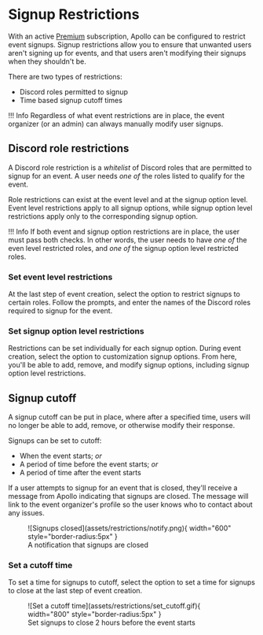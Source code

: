 # Signup Restrictions

With an active [Premium](https://apollo.fyi/premium) subscription, Apollo can
be configured to restrict event signups. Signup restrictions allow you to
ensure that unwanted users aren't signing up for events, and that users aren't
modifying their signups when they shouldn't be.

There are two types of restrictions:

- Discord roles permitted to signup
- Time based signup cutoff times

!!! Info
    Regardless of what event restrictions are in place, the event organizer
    (or an admin) can always manually modify user signups.

## Discord role restrictions

A Discord role restriction is a _whitelist_ of Discord roles that are permitted
to signup for an event. A user needs _one of_ the roles listed to qualify for
the event.

Role restrictions can exist at the event level and at the signup option level.
Event level restrictions apply to all signup options, while signup option level
restrictions apply only to the corresponding signup option.

!!! Info
    If both event and signup option restrictions are in place, the user must
    pass both checks. In other words, the user needs to have _one of_ the
    even level restricted roles, and _one of_ the signup option level
    restricted roles.

### Set event level restrictions

At the last step of event creation, select the option to restrict signups to
certain roles. Follow the prompts, and enter the names of the Discord roles
required to signup for the event.

### Set signup option level restrictions

Restrictions can be set individually for each signup option. During event
creation, select the option to customization signup options. From here, you'll
be able to add, remove, and modify signup options, including signup option
level restrictions.

## Signup cutoff

A signup cutoff can be put in place, where after a specified time, users will
no longer be able to add, remove, or otherwise modify their response.

Signups can be set to cutoff:

- When the event starts; _or_
- A period of time before the event starts; _or_
- A period of time after the event starts

If a user attempts to signup for an event that is closed, they'll receive a
message from Apollo indicating that signups are closed. The message will link
to the event organizer's profile so the user knows who to contact about any issues.

<figure markdown>
  ![Signups closed](assets/restrictions/notify.png){ width="600" style="border-radius:5px" }
  <figcaption>A notification that signups are closed</figcaption>
</figure>

### Set a cutoff time

To set a time for signups to cutoff, select the option to set a time for
signups to close at the last step of event creation.

<figure markdown>
  ![Set a cutoff time](assets/restrictions/set_cutoff.gif){ width="800" style="border-radius:5px" }
  <figcaption>Set signups to close 2 hours before the event starts</figcaption>
</figure>
